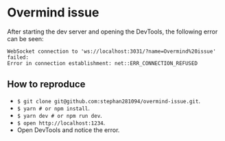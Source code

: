 # Overmind issue

After starting the dev server and opening the DevTools, the following error can
be seen:

```
WebSocket connection to 'ws://localhost:3031/?name=Overmind%20issue' failed:
Error in connection establishment: net::ERR_CONNECTION_REFUSED
```

## How to reproduce

- `$ git clone git@github.com:stephan281094/overmind-issue.git`.
- `$ yarn # or npm install`.
- `$ yarn dev # or npm run dev`.
- `$ open http://localhost:1234`.
- Open DevTools and notice the error.
